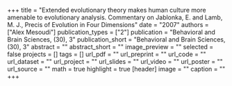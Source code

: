 +++
title = "Extended evolutionary theory makes human culture more amenable to evolutionary analysis. Commentary on Jablonka, E. and Lamb, M. J., Precis of Evolution in Four Dimensions"
date = "2007"
authors = ["Alex Mesoudi"]
publication_types = ["2"]
publication = "Behavioral and Brain Sciences, (30), 3"
publication_short = "Behavioral and Brain Sciences, (30), 3"
abstract = ""
abstract_short = ""
image_preview = ""
selected = false
projects = []
tags = []
url_pdf = ""
url_preprint = ""
url_code = ""
url_dataset = ""
url_project = ""
url_slides = ""
url_video = ""
url_poster = ""
url_source = ""
math = true
highlight = true
[header]
image = ""
caption = ""
+++
